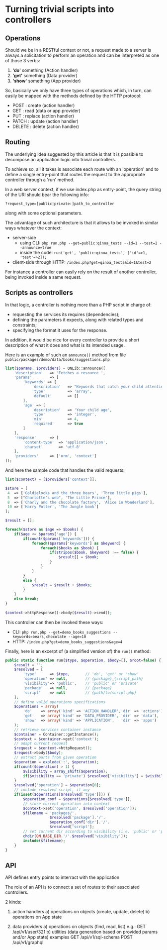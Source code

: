 # Turning trivial scripts into controllers

## Operations

Should we be in a RESTful context or not, a request made to a server is always a solicitation to perform an operation and can be interpreted as one of those 3 verbs: 
1. **'do'** something (Action handler)
2. **'get'** something (Data provider)
3. **'show'** something (App provider)

So, basically we only have three types of operations which, in turn, can easily be mapped with the methods defined by the HTTP protocol: 

* POST : create (action handler)
* GET : read (data or app provider)
* PUT : replace	(action handler)
* PATCH : update (action handler)
* DELETE : delete (action handler)



## Routing 
The underlying idea suggested by this article is that it is possible to decompose an application logic into trivial controllers.

To achieve so, all it takes is associate each route with an 'operation' and to define a single entry-point that routes the request to the appropriate controller through a 'run' method.

In a web server context, if we use index.php as entry-point, the query string of the URI should bear the following info:

    ?request_type=[public|private:]path_to_controller

along with some optional parameters.


The advantage of such architecture is that it allows to be invoked in similar ways whatever the context:

* server-side 
  * using CLI: `php run.php --get=public:qinoa_tests --id=1 --test=2 --announce=true`
  * inside the code: `run('get', 'public:qinoa_tests', ['id'=>1, 'test'=>2]);`
* client-side through HTTP: `/index.php?get=qinoa_tests&id=1&test=2`


For instance a controller can easily rely on the result of another controller, being invoked inside a same request.


## Scripts as controllers

In that logic, a controller is nothing more than a PHP script in charge of:
* requesting the services its requires (dependencies);
* defining the parameters it expects, along with related types and constraints;
* specifying the format it uses for the response.

In addition, it would be nice for every controller to provide a short description of what it does and what is its intended usage.

Here is an example of such an `announce()` method from file `public/packages/demo/data/books/suggestions.php`

```php
list($params, $providers) = QNLib::announce([
    'description'   => 'Fetches a resource ',
    'params'        => [
        'keywords' => [
            'description'   => "Keywords that catch your child attention",
            'type'          => 'array',
            'default'       => []
        ],
        'age' => [
            'description'   => 'Your child age',
            'type'          => 'integer',
            'min'           => 4,
            'required'      => true
        ]
    ],
    'response'      => [
        'content-type'  => 'application/json',
        'charset'       => 'utf-8'
    ],
    'providers'     => ['orm', 'context'] 
]);
```

And here the sample code that handles the valid requests:
```php
list($context) = [$providers['context']];

$store = [
 4  => ['Goldielocks and the three bears', 'Three little pigs'],
 5  => ["Charlotte's web", 'The Little Prince'],
 8  => ['Charly and the chocolate factory', 'Alice in Wonderland'],
 10 => ['Harry Potter', 'The Jungle book']
];

$result = [];

foreach($store as $age => $books) {
    if($age <= $params['age']) {
        if(count($params['keywords'])) {
            foreach($params['keywords'] as $keyword) {
                foreach($books as $book) {
                    if(stripos($book, $keyword) !== false) {
                        $result[] = $book;
                    }
                }
            }
        }
        else {
            $result = $result + $books;
        }
    }
    else break;
}
   
$context->httpResponse()->body($result)->send();
```

This controller can then be invoked these ways:
* CLI: `php run.php --get=demo_books_suggestions --keywords=bears,chocolate --age=10`
* HTTP: `/index.php?get=demo_books_suggestions&age=4`



Finally, here is an excerpt of (a simplified version of) the `run()` method:

```php
public static function run($type, $operation, $body=[], $root=false) {
    $result = '';
    $resolved = [
        'type'      => $type,       // 'do', 'get' or 'show'
        'operation' => null,        // {package}_{script_path}
        'visibility'=> 'public',    // 'public' or 'private'
        'package'   => null,        // {package}   
        'script'    => null         // {path/to/script.php}
    ];
    // define valid operations specifications
    $operations = array(
        'do'	=> array('kind' => 'ACTION_HANDLER','dir' => 'actions'),    
        'get'   => array('kind' => 'DATA_PROVIDER',	'dir' => 'data'), 
        'show'  => array('kind' => 'APPLICATION',	'dir' => 'apps')  
    );
    // retrieve services container instance   
    $container = Container::getInstance();    
    $context = $container->get('context');
    // adapt current request
    $request = $context->httpRequest();
    $request->body($body);
    // extract parts from given operation
    $operation = explode(':', $operation);
    if(count($operation) > 1) {
        $visibility = array_shift($operation);
        if($visibility == 'private') $resolved['visibility'] = $visibility;
    }
    $resolved['operation'] = $operation[0];
    // include resolved script, if any
    if(isset($operations[$resolved['type']])) {
        $operation_conf = $operations[$resolved['type']];
        // store current operation into context
        $context->set('operation', $resolved['operation']);
        $filename = 'packages/'.
                    $resolved['package'].'/'.
                    $operation_conf['dir'].'/'.
                    $resolved['script'];
        // set current dir according to visibility (i.e. 'public' or 'private')
        chdir(QN_BASE_DIR.'/'.$resolved['visibility']);
        include($filename); 
    }
}
```

## API

API defines entry points to interract with the application

The role of an API is to connect a set of routes to their asscoiated controllers.

2 kinds:
1) action handlers
	a) operations on objects (create, update, delete)
	b) operations on App state 

2) data providers
	a) operations on objects (find, read, list)
		e.g.: GET /api/v1/user/321
	b) utilities (data generation based on provided params and/or App state)
		examples 
		GET /api/v1/sql-schema
		POST /api/v1/graphql